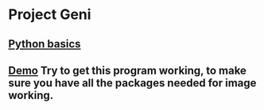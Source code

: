 # Project Geni


## [Python basics](basics.md)

## [Demo](demo.md) Try to get this program working, to make sure you have all the packages needed for image working.